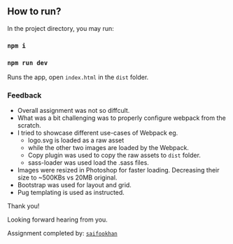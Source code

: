 ## How to run?

In the project directory, you may run:

### `npm i`

### `npm run dev`

Runs the app, open `index.html` in the `dist` folder.<br />

### Feedback

- Overall assignment was not so diffcult.
- What was a bit challenging was to properly configure webpack from the scratch.
- I tried to showcase different use-cases of Webpack eg.
  - logo.svg is loaded as a raw asset
  - while the other two images are loaded by the Webpack.
  - Copy plugin was used to copy the raw assets to `dist` folder.
  - sass-loader was used load the .sass files.
- Images were resized in Photoshop for faster loading.
  Decreasing their size to ~500KBs vs 20MB original.
- Bootstrap was used for layout and grid.
- Pug templating is used as instructed.

Thank you!

Looking forward hearing from you.

Assignment completed by: [`saifookhan`](https://www.github.com/saifookhan)
